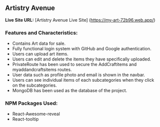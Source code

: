 ## Artistry Avenue

**Live Site URL:** [Artistry Avenue Live Site] (https://my-art-72b96.web.app/)

### Features and Characteristics:
- Contains Art data for sale.
- Fully functional login system with GitHub and Google authentication.
- Users can upload art items.
- Users can edit and delete the items they have specifically uploaded.
- PrivateRoute has been used to secure the AddCraftitems and myaddandcraftsitems routes.
- User data such as profile photo and email is shown in the navbar.
- Users can see individual items of each subcategories when they click on the subcategories.
- MongoDB has been used as the database of the project.

### NPM Packages Used:
- React-Awesome-reveal
- React-tooltip
